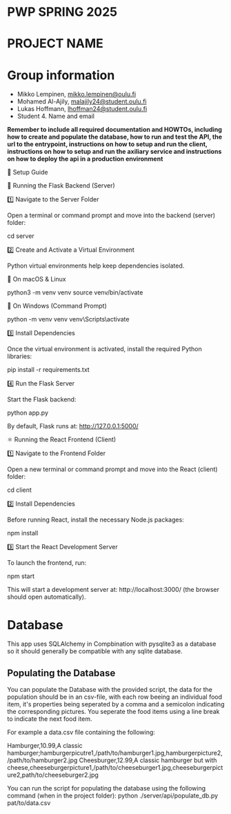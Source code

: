 # PWP SPRING 2025
# PROJECT NAME
# Group information
* Mikko Lempinen, mikko.lempinen@oulu.fi
* Mohamed Al-Ajily, malajily24@student.oulu.fi
* Lukas Hoffmann, lhoffman24@student.oulu.fi
* Student 4. Name and email


__Remember to include all required documentation and HOWTOs, including how to create and populate the database, how to run and test the API, the url to the entrypoint, instructions on how to setup and run the client, instructions on how to setup and run the axiliary service and instructions on how to deploy the api in a production environment__


🚀 Setup Guide

🔹 Running the Flask Backend (Server)

1️⃣ Navigate to the Server Folder

Open a terminal or command prompt and move into the backend (server) folder:

cd server

2️⃣ Create and Activate a Virtual Environment

Python virtual environments help keep dependencies isolated.

🔹 On macOS & Linux

python3 -m venv venv
source venv/bin/activate

🔹 On Windows (Command Prompt)

python -m venv venv
venv\Scripts\activate

3️⃣ Install Dependencies

Once the virtual environment is activated, install the required Python libraries:

pip install -r requirements.txt

4️⃣ Run the Flask Server

Start the Flask backend:

python app.py

By default, Flask runs at: http://127.0.0.1:5000/

⚛️ Running the React Frontend (Client)

1️⃣ Navigate to the Frontend Folder

Open a new terminal or command prompt and move into the React (client) folder:

cd client

2️⃣ Install Dependencies

Before running React, install the necessary Node.js packages:

npm install

3️⃣ Start the React Development Server

To launch the frontend, run:

npm start

This will start a development server at: http://localhost:3000/ (the browser should open automatically).
# Database
This app uses SQLAlchemy in Compbination with pysqlite3 as a database so it should generally be compatible with any sqlite database.

## Populating the Database
You can populate the Database with the provided script, the data for the population should be in an csv-file, with each row beeing an individual food item, it's properties being seperated by a comma and a semicolon indicating the corresponding pictures. You seperate the food items using a line break to indicate the next food item. 

For example a data.csv file containing the following:

Hamburger,10.99,A classic hamburger;hamburgerpicutre1,/path/to/hamburger1.jpg,hamburgerpicture2,/path/to/hamburger2.jpg
Cheesburger,12.99,A classic hamburger but with cheese,cheeseburgerpicture1,/path/to/cheeseburger1.jpg,cheeseburgerpicture2,path/to/cheeseburger2.jpg


You can run the script for populating the database using the following command (when in the project folder): python ./server/api/populate_db.py pat/to/data.csv
